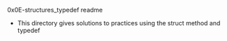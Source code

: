 0x0E-structures_typedef readme
- This directory gives solutions to practices using the struct method and typedef
